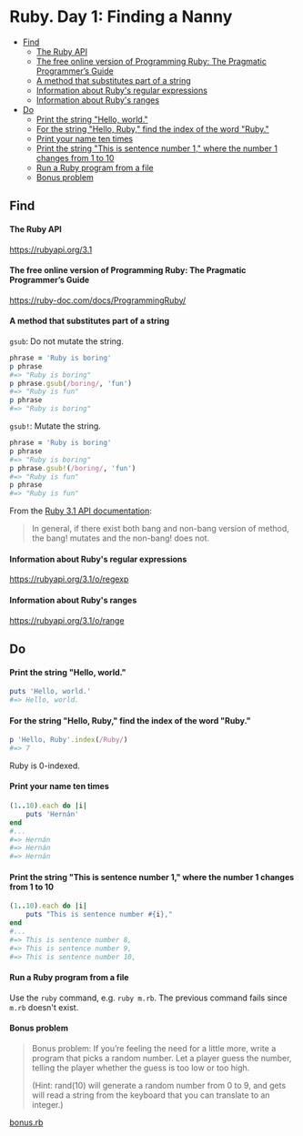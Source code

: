 # Ruby. Day 1: Finding a Nanny

<!--toc:start-->
- [Find](#find)
    - [The Ruby API](#the-ruby-api)
    - [The free online version of Programming Ruby: The Pragmatic Programmer’s Guide](#the-free-online-version-of-programming-ruby-the-pragmatic-programmers-guide)
    - [A method that substitutes part of a string](#a-method-that-substitutes-part-of-a-string)
    - [Information about Ruby's regular expressions](#information-about-rubys-regular-expressions)
    - [Information about Ruby's ranges](#information-about-rubys-ranges)
- [Do](#do)
    - [Print the string "Hello, world."](#print-the-string-hello-world)
    - [For the string "Hello, Ruby," find the index of the word "Ruby."](#for-the-string-hello-ruby-find-the-index-of-the-word-ruby)
    - [Print your name ten times](#print-your-name-ten-times)
    - [Print the string "This is sentence number 1," where the number 1 changes from 1 to 10](#print-the-string-this-is-sentence-number-1-where-the-number-1-changes-from-1-to-10)
    - [Run a Ruby program from a file](#run-a-ruby-program-from-a-file)
    - [Bonus problem](#bonus-problem)
<!--toc:end-->

## Find

#### The Ruby API

<https://rubyapi.org/3.1>

#### The free online version of Programming Ruby: The Pragmatic Programmer’s Guide

<https://ruby-doc.com/docs/ProgrammingRuby/>

#### A method that substitutes part of a string

`gsub`: Do not mutate the string.

```ruby
phrase = 'Ruby is boring'
p phrase
#=> "Ruby is boring"
p phrase.gsub(/boring/, 'fun')
#=> "Ruby is fun"
p phrase
#=> "Ruby is boring"
```

`gsub!`: Mutate the string.

```ruby
phrase = 'Ruby is boring'
p phrase
#=> "Ruby is boring"
p phrase.gsub!(/boring/, 'fun')
#=> "Ruby is fun"
p phrase
#=> "Ruby is fun"
```

From the [Ruby 3.1 API documentation](https://rubyapi.org/3.1/o/String.html#method-i-gsub):

> In general, if there exist both bang and non-bang version of method, the bang! mutates and the
> non-bang! does not.

#### Information about Ruby's regular expressions

<https://rubyapi.org/3.1/o/regexp>

#### Information about Ruby's ranges

<https://rubyapi.org/3.1/o/range>

## Do

#### Print the string "Hello, world."

```ruby
puts 'Hello, world.'
#=> Hello, world.
```

#### For the string "Hello, Ruby," find the index of the word "Ruby."

```ruby
p 'Hello, Ruby'.index(/Ruby/)
#=> 7
```

Ruby is 0-indexed.

#### Print your name ten times

```ruby
(1..10).each do |i|
    puts 'Hernán'
end
#...
#=> Hernán
#=> Hernán
#=> Hernán
```

#### Print the string "This is sentence number 1," where the number 1 changes from 1 to 10

```ruby
(1..10).each do |i|
    puts "This is sentence number #{i},"
end
#...
#=> This is sentence number 8,
#=> This is sentence number 9,
#=> This is sentence number 10,
```

#### Run a Ruby program from a file

Use the `ruby` command, e.g. `ruby m.rb`. The previous command fails since `m.rb` doesn't exist.

#### Bonus problem

> Bonus problem: If you’re feeling the need for a little more, write a program that picks a random
> number. Let a player guess the number, telling the player whether the guess is too low or too
> high.
>
> (Hint: rand(10) will generate a random number from 0 to 9, and gets will read a string from the
> keyboard that you can translate to an integer.)

[bonus.rb](./bonus.rb)
